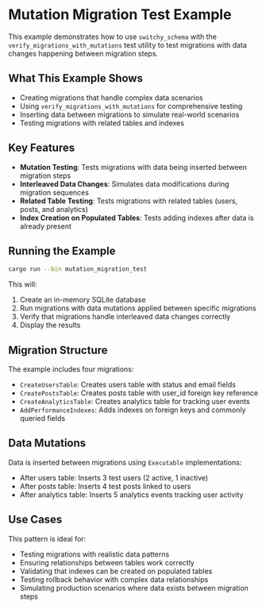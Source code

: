 # Mutation Migration Test Example

This example demonstrates how to use `switchy_schema` with the `verify_migrations_with_mutations` test utility to test migrations with data changes happening between migration steps.

## What This Example Shows

- Creating migrations that handle complex data scenarios
- Using `verify_migrations_with_mutations` for comprehensive testing
- Inserting data between migrations to simulate real-world scenarios
- Testing migrations with related tables and indexes

## Key Features

- **Mutation Testing**: Tests migrations with data being inserted between migration steps
- **Interleaved Data Changes**: Simulates data modifications during migration sequences
- **Related Table Testing**: Tests migrations with related tables (users, posts, and analytics)
- **Index Creation on Populated Tables**: Tests adding indexes after data is already present

## Running the Example

```bash
cargo run --bin mutation_migration_test
```

This will:

1. Create an in-memory SQLite database
2. Run migrations with data mutations applied between specific migrations
3. Verify that migrations handle interleaved data changes correctly
4. Display the results

## Migration Structure

The example includes four migrations:

- `CreateUsersTable`: Creates users table with status and email fields
- `CreatePostsTable`: Creates posts table with user_id foreign key reference
- `CreateAnalyticsTable`: Creates analytics table for tracking user events
- `AddPerformanceIndexes`: Adds indexes on foreign keys and commonly queried fields

## Data Mutations

Data is inserted between migrations using `Executable` implementations:

- After users table: Inserts 3 test users (2 active, 1 inactive)
- After posts table: Inserts 4 test posts linked to users
- After analytics table: Inserts 5 analytics events tracking user activity

## Use Cases

This pattern is ideal for:

- Testing migrations with realistic data patterns
- Ensuring relationships between tables work correctly
- Validating that indexes can be created on populated tables
- Testing rollback behavior with complex data relationships
- Simulating production scenarios where data exists between migration steps
